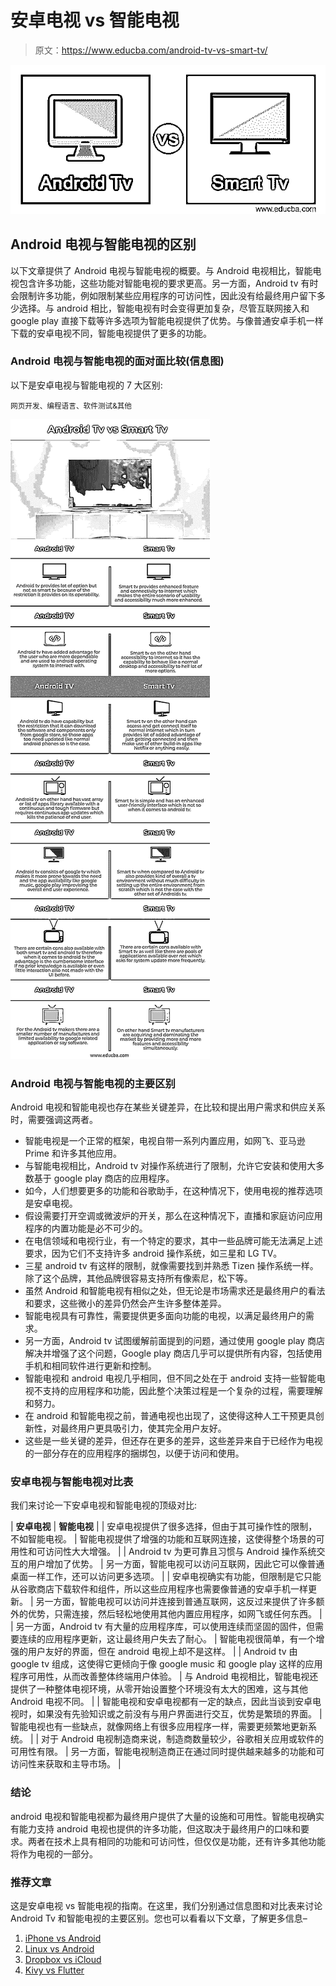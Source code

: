 # 安卓电视 vs 智能电视

> 原文：<https://www.educba.com/android-tv-vs-smart-tv/>

![Android Tv vs Smart Tv](img/8cc34bac6cfe45e52f6fb47062a6f679.png)



## Android 电视与智能电视的区别

以下文章提供了 Android 电视与智能电视的概要。与 Android 电视相比，智能电视包含许多功能，这些功能对智能电视的要求更高。另一方面，Android tv 有时会限制许多功能，例如限制某些应用程序的可访问性，因此没有给最终用户留下多少选择。与 android 相比，智能电视有时会变得更加复杂，尽管互联网接入和 google play 直接下载等许多选项为智能电视提供了优势。与像普通安卓手机一样下载的安卓电视不同，智能电视提供了更多的功能。

### Android 电视与智能电视的面对面比较(信息图)

以下是安卓电视与智能电视的 7 大区别:

<small>网页开发、编程语言、软件测试&其他</small>

![Android-Tv-vs-Smart-Tv-info](img/1b86e224c57b9d2032c5add6a9d70b53.png)



### Android 电视与智能电视的主要区别

Android 电视和智能电视也存在某些关键差异，在比较和提出用户需求和供应关系时，需要强调这两者。

*   智能电视是一个正常的框架，电视自带一系列内置应用，如网飞、亚马逊 Prime 和许多其他应用。
*   与智能电视相比，Android tv 对操作系统进行了限制，允许它安装和使用大多数基于 google play 商店的应用程序。
*   如今，人们想要更多的功能和谷歌助手，在这种情况下，使用电视的推荐选项是安卓电视。
*   假设需要打开空调或微波炉的开关，那么在这种情况下，直播和家庭访问应用程序的内置功能是必不可少的。
*   在电信领域和电视行业，有一个特定的要求，其中一些品牌可能无法满足上述要求，因为它们不支持许多 android 操作系统，如三星和 LG TV。
*   三星 android tv 有这样的限制，就像需要找到并熟悉 Tizen 操作系统一样。除了这个品牌，其他品牌很容易支持所有像索尼，松下等。
*   虽然 Android 和智能电视有相似之处，但无论是市场需求还是最终用户的看法和要求，这些微小的差异仍然会产生许多整体差异。
*   智能电视具有可靠性，需要提供更多面向功能的电视，以满足最终用户的需求。
*   另一方面，Android tv 试图缓解前面提到的问题，通过使用 google play 商店解决并增强了这个问题，Google play 商店几乎可以提供所有内容，包括使用手机和相同软件进行更新和控制。
*   智能电视和 android 电视几乎相同，但不同之处在于 android 支持一些智能电视不支持的应用程序和功能，因此整个决策过程是一个复杂的过程，需要理解和努力。
*   在 android 和智能电视之前，普通电视也出现了，这使得这种人工干预更具创新性，对最终用户更具吸引力，使其完全用户友好。
*   这些是一些关键的差异，但还存在更多的差异，这些差异来自于已经作为电视的一部分存在的应用程序的捆绑包，以便于访问和使用。

### 安卓电视与智能电视对比表

我们来讨论一下安卓电视和智能电视的顶级对比:

| **安卓电视** | **智能电视** |
| 安卓电视提供了很多选择，但由于其可操作性的限制，不如智能电视。 | 智能电视提供了增强的功能和互联网连接，这使得整个场景的可用性和可访问性大大增强。 |
| Android tv 为更可靠且习惯与 Android 操作系统交互的用户增加了优势。 | 另一方面，智能电视可以访问互联网，因此它可以像普通桌面一样工作，还可以访问更多选项。 |
| 安卓电视确实有功能，但限制是它只能从谷歌商店下载软件和组件，所以这些应用程序也需要像普通的安卓手机一样更新。 | 另一方面，智能电视可以访问并连接到普通互联网，这反过来提供了许多额外的优势，只需连接，然后轻松地使用其他内置应用程序，如网飞或任何东西。 |
| 另一方面，Android tv 有大量的应用程序库，可以使用连续而坚固的固件，但需要连续的应用程序更新，这让最终用户失去了耐心。 | 智能电视很简单，有一个增强的用户友好的界面，但在 android 电视上却不是这样。 |
| Android tv 由 google tv 组成，这使得它更倾向于像 google music 和 google play 这样的应用程序可用性，从而改善整体终端用户体验。 | 与 Android 电视相比，智能电视还提供了一种整体电视环境，从零开始设置整个环境没有太大的困难，这与其他 Android 电视不同。 |
| 智能电视和安卓电视都有一定的缺点，因此当谈到安卓电视时，如果没有先验知识或之前没有与用户界面进行交互，优势是繁琐的界面。 | 智能电视也有一些缺点，就像网络上有很多应用程序一样，需要更频繁地更新系统。 |
| 对于 Android 电视制造商来说，制造商数量较少，谷歌相关应用或软件的可用性有限。 | 另一方面，智能电视制造商正在通过同时提供越来越多的功能和可访问性来获取和主导市场。 |

### 结论

android 电视和智能电视都为最终用户提供了大量的设施和可用性。智能电视确实有能力支持 android 电视也提供的许多功能，但这取决于最终用户的口味和要求。两者在技术上具有相同的功能和可访问性，但仅仅是功能，还有许多其他功能将作为电视的一部分。

### 推荐文章

这是安卓电视 vs 智能电视的指南。在这里，我们分别通过信息图和对比表来讨论 Android Tv 和智能电视的主要区别。您也可以看看以下文章，了解更多信息–

1.  [iPhone vs Android](https://www.educba.com/iphone-vs-android/)
2.  [Linux vs Android](https://www.educba.com/linux-vs-android/)
3.  [Dropbox vs iCloud](https://www.educba.com/dropbox-vs-icloud/)
4.  [Kivy vs Flutter](https://www.educba.com/kivy-vs-flutter/)





